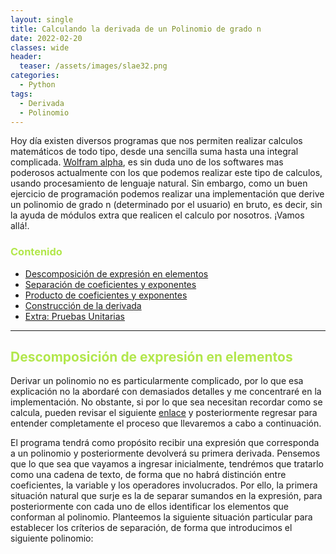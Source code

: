 ```yaml
---
layout: single
title: Calculando la derivada de un Polinomio de grado n
date: 2022-02-20
classes: wide
header:
  teaser: /assets/images/slae32.png
categories:
  - Python
tags:
  - Derivada
  - Polinomio
---
```


Hoy día existen diversos programas que nos permiten realizar calculos matemáticos de todo tipo, desde una sencilla suma hasta una integral complicada. [Wolfram alpha](https://www.wolframalpha.com/), es sin duda uno de los softwares mas poderosos actualmente con los que podemos realizar este tipo de calculos, usando procesamiento de lenguaje natural. Sin embargo, como un buen ejercicio de programación podemos realizar una implementación que derive un polinomio de grado n (determinado por el usuario) en bruto, es decir, sin la ayuda de módulos extra que realicen el calculo por nosotros. ¡Vamos allá!.

### <span style="color:#b2e74c">  Contenido </span>

- [Descomposición de expresión en elementos](#desc)
- [Separación de coeficientes y exponentes](#sep)
- [Producto de coeficientes y exponentes](#pro)
- [Construcción de la derivada](#cons)
- [Extra: Pruebas Unitarias](#prue)

***

<a id="desc"></a>
## <span style="color:#b2e74c"> Descomposición de expresión en elementos </span>

Derivar un polinomio no es particularmente complicado, por lo que esa explicación no la abordaré con demasiados detalles y me concentraré en la implementación. No obstante, si por lo que sea necesitan recordar como se calcula, pueden revisar el siguiente [enlace](https://www.universoformulas.com/matematicas/analisis/derivada-polinomio/) y posteriormente regresar para entender completamente el proceso que llevaremos a cabo a continuación.

El programa tendrá como propósito recibir una expresión que corresponda a un polinomio y posteriormente devolverá su primera derivada. Pensemos que lo que sea que vayamos a ingresar inicialmente, tendrémos que tratarlo como una cadena de texto, de forma que no habrá distinción entre coeficientes, la variable y los operadores involucrados. Por ello, la primera situación natural que surje es la de separar sumandos en la expresión, para posteriormente con cada uno de ellos identificar los elementos que conforman al polinomio. Planteemos la siguiente situación particular para establecer los críterios de separación, de forma que introducimos el siguiente polinomio:

